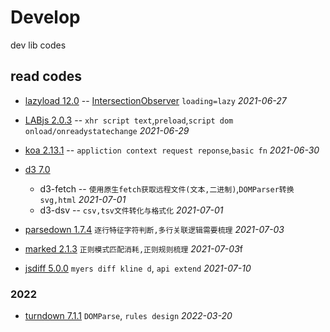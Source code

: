 # Develop
dev lib codes

## read codes

* [lazyload 12.0](https://github.com/verlok/vanilla-lazyload) -- [IntersectionObserver](https://developer.mozilla.org/zh-CN/docs/Web/API/IntersectionObserver) `loading=lazy` *2021-06-27*
* [LABjs 2.0.3](https://github.com/getify/LABjs) -- `xhr script text`,`preload`,`script dom onload/onreadystatechange` *2021-06-29*
* [koa 2.13.1](https://github.com/koajs/koa) -- `appliction context request reponse`,`basic fn` *2021-06-30*
* [d3 7.0](https://github.com/d3/d3)
  - d3-fetch -- `使用原生fetch获取远程文件(文本,二进制)`,`DOMParser转换svg,html` *2021-07-01*
  - d3-dsv -- `csv,tsv文件转化与格式化` *2021-07-01*

* [parsedown 1.7.4](https://github.com/erusev/parsedown) `逐行特征字符判断,多行关联逻辑需要梳理` *2021-07-03*
* [marked 2.1.3](https://github.com/markedjs/marked) `正则模式匹配消耗,正则规则梳理` *2021-07-03*f 
* [jsdiff 5.0.0](https://github.com/kpdecker/jsdiff) `myers diff kline d`, `api extend` *2021-07-10*

### 2022
* [turndown 7.1.1](https://github.com/mixmark-io/turndown) `DOMParse`, `rules design` *2022-03-20*
